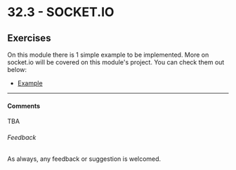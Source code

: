 # 32.3 - SOCKET.IO



## Exercises

On this module there is 1 simple example to be implemented. More on socket.io will be covered on this module's project. You can check them out below:

* [Example](./example)

----

#### Comments

TBA

###### Feedback

As always, any feedback or suggestion is welcomed.

